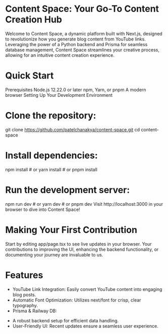 # Content Space: Your Go-To Content Creation Hub
Welcome to Content Space, a dynamic platform built with Next.js, designed to revolutionize how you generate blog content from YouTube links. Leveraging the power of a Python backend and Prisma for seamless database management, Content Space streamlines your creative process, allowing for an intuitive content creation experience.

# Quick Start
Prerequisites
Node.js 12.22.0 or later
npm, Yarn, or pnpm
A modern browser
Setting Up Your Development Environment
# Clone the repository:
git clone https://github.com/patelchanakya/content-space.git
cd content-space
# Install dependencies: 
npm install # or yarn install # or pnpm install
# Run the development server:
npm run dev # or yarn dev # or pnpm dev
Visit http://localhost:3000 in your browser to dive into Content Space!

# Making Your First Contribution
Start by editing app/page.tsx to see live updates in your browser. Your contributions to improving the UI, enhancing the backend functionality, or documenting your journey are invaluable to us.

# Features
* YouTube Link Integration: Easily convert YouTube content into engaging blog posts.
* Automatic Font Optimization: Utilizes next/font for crisp, clear typography.
* Prisma & Railway DB:
 - A robust backend setup for efficient data handling.
 - User-Friendly UI: Recent updates ensure a seamless user experience.
